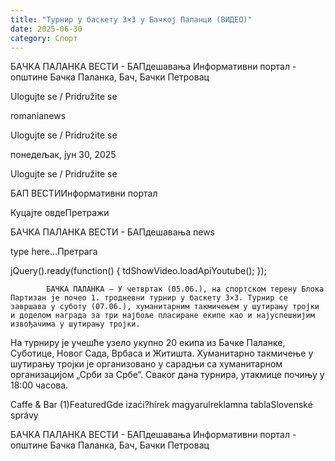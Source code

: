 ```yaml
---
title: "Турнир у баскету 3×3 у Бачкој Паланци (ВИДЕО)"
date: 2025-06-30
category: Спорт
---
```


БАЧКА ПАЛАНКА ВЕСТИ - БАПдешавања Информативни портал - општине Бачка Паланка, Бач, Бачки Петровац

Ulogujte se / Pridružite se

romanianews

Ulogujte se / Pridružite se

понедељак, јун 30, 2025

Ulogujte se / Pridružite se

БАП ВЕСТИИнформативни портал

Куцајте овдеПретражи

БАЧКА ПАЛАНКА ВЕСТИ - БАПдешавања news

type here...Претрага

jQuery().ready(function() {
                            tdShowVideo.loadApiYoutube(); 
                        });
                        
                    
            БАЧКА ПАЛАНКА – У четвртак (05.06.), на спортском терену Блока Партизан jе почео 1. тродневни турнир у баскету 3×3. Турнир се завршава у суботу (07.06.), хуманитарним такмичењем у шутирању тројки и доделом награда за три најбоље пласиране екипе као и најуспешнијим извођачима у шутирању тројки.

На турниру је учешће узело укупно 20 екипа из Бачке Паланке, Суботице, Новог Сада, Врбаса и Житишта. Хуманитарно такмичење у шутирању тројки је организовано у сарадњи са хуманитарном организацијом „Срби за Србе“. Сваког дана турнира, утакмице почињу у 18:00 часова.

Caffe & Bar (1)FeaturedGde izaći?hírek magyarulreklamna tablaSlovenské správy

БАЧКА ПАЛАНКА ВЕСТИ - БАПдешавања Информативни портал - општине Бачка Паланка, Бач, Бачки Петровац

